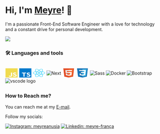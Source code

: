 # Hi, I'm [Meyre]()! 🤩
I'm a passionate Front-End Software Engineer with a love for technology 
and a constant drive for personal development.

 <img height="160em" src="https://github-readme-stats.vercel.app/api/top-langs/?username=meyreanusia&layout=compact&langs_count=7&theme=dark"/>
<h3 align="left">🛠 Languages and tools</h3>
<div style="display: inline_block"><br>
  <img align="center" alt="Js" height="30" width="40" src="https://raw.githubusercontent.com/devicons/devicon/master/icons/javascript/javascript-plain.svg">
  <img align="center" alt="Ts" height="30" width="40" src="https://raw.githubusercontent.com/devicons/devicon/master/icons/typescript/typescript-plain.svg">
  <img align="center" alt="React" height="30" width="40" src="https://raw.githubusercontent.com/devicons/devicon/master/icons/react/react-original.svg">
  <img align="center" alt="Next" height="30" width="40" src="https://cdn.jsdelivr.net/gh/devicons/devicon/icons/nextjs/nextjs-original.svg">
  <img align="center" alt="HTML" height="30" width="40" src="https://raw.githubusercontent.com/devicons/devicon/master/icons/html5/html5-original.svg">
  <img align="center" alt="CSS" height="30" width="40" src="https://raw.githubusercontent.com/devicons/devicon/master/icons/css3/css3-original.svg">
  <img align="center" alt="Sass" height="30" width="40" src="https://cdn.jsdelivr.net/gh/devicons/devicon/icons/sass/sass-original.svg">
  <img align="center" alt="Docker" height="30" width="40" src="https://cdn.jsdelivr.net/gh/devicons/devicon/icons/docker/docker-original.svg" />
  <img align="center" alt="Bootstrap" height="30" width="40" src="https://cdn.jsdelivr.net/gh/devicons/devicon/icons/bootstrap/bootstrap-original.svg" height="30" alt="bootstrap logo" />
  <img  align="center" src="https://cdn.jsdelivr.net/gh/devicons/devicon/icons/vscode/vscode-original.svg" height="30" width="40"  alt="vscode logo"  />
</div>

##
### How to Reach me?

You can reach me at my [E-mail](meyreanusia@gmail.com).

Follow my socials:

[![Instagram: meyreanusia](https://img.shields.io/badge/Instagram-E4405F?style=flat-square&logo=instagram&logoColor=white&link=https://www.instagram.com/meyreanusia?igsh=aDhqMHExZGVnNXUz&utm_source=qr)](https://www.instagram.com/meyreanusia?igsh=aDhqMHExZGVnNXUz&utm_source=qr)
[![Linkedin: meyre-frança](https://img.shields.io/badge/-Linkedin-blue?style=flat-square&logo=Linkedin&logoColor=white&link=https://www.linkedin.com/in/meyre-fran%C3%A7a-912b76185/)](https://www.linkedin.com/in/meyre-fran%C3%A7a-912b76185/)




